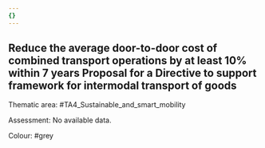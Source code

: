 ```yaml
---
{}
---
```

## Reduce the average door-to-door cost of combined transport operations by at least 10% within 7 years Proposal for a Directive to support framework for intermodal transport of goods

Thematic area: #TA4_Sustainable_and_smart_mobility

Assessment: No available data.

Colour: #grey